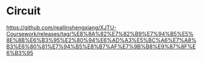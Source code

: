 # Circuit  
https://github.com/reallinshengxiang/XJTU-Coursework/releases/tag/%E8%8A%82%E7%82%B9%E7%94%B5%E5%8E%8B%E6%B3%95%E2%80%94%E6%AD%A3%E5%BC%A6%E7%A8%B3%E6%80%81%E7%94%B5%E8%B7%AF%E7%9B%B8%E9%87%8F%E6%B3%95
